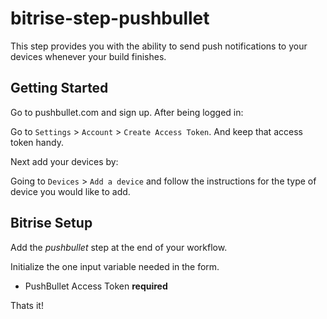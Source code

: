 # bitrise-step-pushbullet

This step provides you with the ability to send push notifications to your devices whenever your build finishes.

## Getting Started

Go to pushbullet.com and sign up. After being logged in:

Go to `Settings` > `Account` > `Create Access Token`. And keep that access token handy.

Next add your devices by:

Going to `Devices` > `Add a device` and follow the instructions for the type of device you would like to add.

## Bitrise Setup

Add the *pushbullet* step at the end of your workflow.

Initialize the one input variable needed in the form.

* PushBullet Access Token **required**

Thats it!

